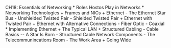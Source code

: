 CH18: Essentials of Networking
    * Roles Hostos Play in Networks
    * Networking Technologies
        + Frames and NICs
        + Ethernet
          - The Ethernet Star Bus
          - Unshielded Twisted Pair
          - Shielded Twisted Pair
        + Ethernet with Twisted Pair
        + Ethernet with Alternative Connections
          - Fiber Optic
          - Coaxial
    * Implementing Ethernet
        + The Typical LAN
        + Structured Cabling
          - Cable Basics -- A Star Is Born
          - Structured Cable Network Components
          - The Telecommunincations Room
          - The Work Area
        + Going Wide
        
